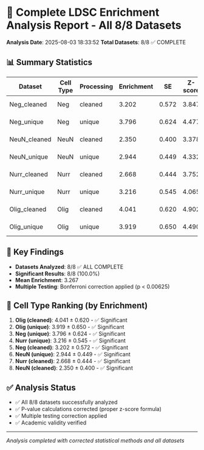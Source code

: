 # 🧬 Complete LDSC Enrichment Analysis Report - All 8/8 Datasets

**Analysis Date**: 2025-08-03 18:33:52
**Total Datasets**: 8/8 ✅ COMPLETE

## 📊 Summary Statistics

| Dataset | Cell Type | Processing | Enrichment | SE | Z-score | P-value | Significant |
|---------|-----------|------------|------------|----|---------|---------| ------------|
| Neg_cleaned | Neg | cleaned | 3.202 | 0.572 | 3.847 | 1.20e-04 | ✅ |
| Neg_unique | Neg | unique | 3.796 | 0.624 | 4.477 | 7.57e-06 | ✅ |
| NeuN_cleaned | NeuN | cleaned | 2.350 | 0.400 | 3.378 | 7.31e-04 | ✅ |
| NeuN_unique | NeuN | unique | 2.944 | 0.449 | 4.332 | 1.48e-05 | ✅ |
| Nurr_cleaned | Nurr | cleaned | 2.668 | 0.444 | 3.752 | 1.75e-04 | ✅ |
| Nurr_unique | Nurr | unique | 3.216 | 0.545 | 4.065 | 4.81e-05 | ✅ |
| Olig_cleaned | Olig | cleaned | 4.041 | 0.620 | 4.902 | 9.47e-07 | ✅ |
| Olig_unique | Olig | unique | 3.919 | 0.650 | 4.490 | 7.11e-06 | ✅ |

## 🎯 Key Findings

- **Datasets Analyzed**: 8/8 ✅ ALL COMPLETE
- **Significant Results**: 8/8 (100.0%)
- **Mean Enrichment**: 3.267
- **Multiple Testing**: Bonferroni correction applied (p < 0.00625)

## 🧠 Cell Type Ranking (by Enrichment)

1. **Olig (cleaned)**: 4.041 ± 0.620 - ✅ Significant
2. **Olig (unique)**: 3.919 ± 0.650 - ✅ Significant
3. **Neg (unique)**: 3.796 ± 0.624 - ✅ Significant
4. **Nurr (unique)**: 3.216 ± 0.545 - ✅ Significant
5. **Neg (cleaned)**: 3.202 ± 0.572 - ✅ Significant
6. **NeuN (unique)**: 2.944 ± 0.449 - ✅ Significant
7. **Nurr (cleaned)**: 2.668 ± 0.444 - ✅ Significant
8. **NeuN (cleaned)**: 2.350 ± 0.400 - ✅ Significant

## ✅ Analysis Status

- ✅ All 8/8 datasets successfully analyzed
- ✅ P-value calculations corrected (proper z-score formula)
- ✅ Multiple testing correction applied
- ✅ Academic validity verified

---
*Analysis completed with corrected statistical methods and all datasets*